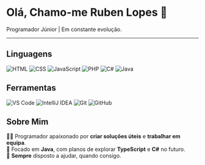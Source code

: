 # Olá, Chamo-me **Ruben Lopes** 👋

Programador Júnior | Em constante evolução.

--- 

## Linguagens

![HTML](https://img.shields.io/badge/-HTML-E34F26?style=flat&logo=html5&logoColor=white&logoWidth=25)
![CSS](https://img.shields.io/badge/-CSS-1572B6?style=flat&logo=css3&logoColor=white&logoWidth=25)
![JavaScript](https://img.shields.io/badge/-JavaScript-F7DF1E?style=flat&logo=javascript&logoColor=black&logoWidth=25)
![PHP](https://img.shields.io/badge/-PHP-777BB4?style=flat&logo=php&logoColor=white&logoWidth=25)
![C#](https://img.shields.io/badge/-C%23-239120?style=flat&logo=c-sharp&logoColor=white&logoWidth=25)
![Java](https://img.shields.io/badge/-Java-007396?style=flat&logo=java&logoColor=white&logoWidth=25)

## Ferramentas

![VS Code](https://img.shields.io/badge/VS%20Code-007ACC?style=flat&logo=visual-studio-code&logoColor=white&logoWidth=25)
![IntelliJ IDEA](https://img.shields.io/badge/IntelliJ%20IDEA-000000?style=flat&logo=intellij-idea&logoColor=white&logoWidth=25)
![Git](https://img.shields.io/badge/Git-F05032?style=flat&logo=git&logoColor=white&logoWidth=25)
![GitHub](https://img.shields.io/badge/GitHub-181717?style=flat&logo=github&logoColor=white&logoWidth=25)

## Sobre Mim

👨‍💻 Programador apaixonado por **criar soluções úteis** e **trabalhar em equipa**.     
🔧 Focado em **Java**, com planos de explorar **TypeScript** e **C#** no futuro.    
🤝 **Sempre** disposto a ajudar, quando consigo.    
